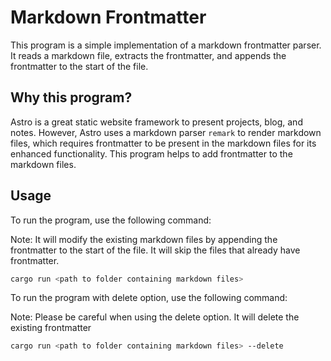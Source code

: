 # Markdown Frontmatter

This program is a simple implementation of a markdown frontmatter parser. It reads a markdown file, extracts the frontmatter, and appends the frontmatter to the start of the file.

## Why this program?

Astro is a great static website framework to present projects, blog, and notes. However, Astro uses a markdown parser `remark` to render markdown files, which requires frontmatter to be present in the markdown files for its enhanced functionality. This program helps to add frontmatter to the markdown files.

## Usage

To run the program, use the following command:

Note: It will modify the existing markdown files by appending the frontmatter to the start of the file. It will skip the files that already have frontmatter.

```bash
cargo run <path to folder containing markdown files>
```

To run the program with delete option, use the following command:

Note: Please be careful when using the delete option. It will delete the existing frontmatter

```bash
cargo run <path to folder containing markdown files> --delete
```
